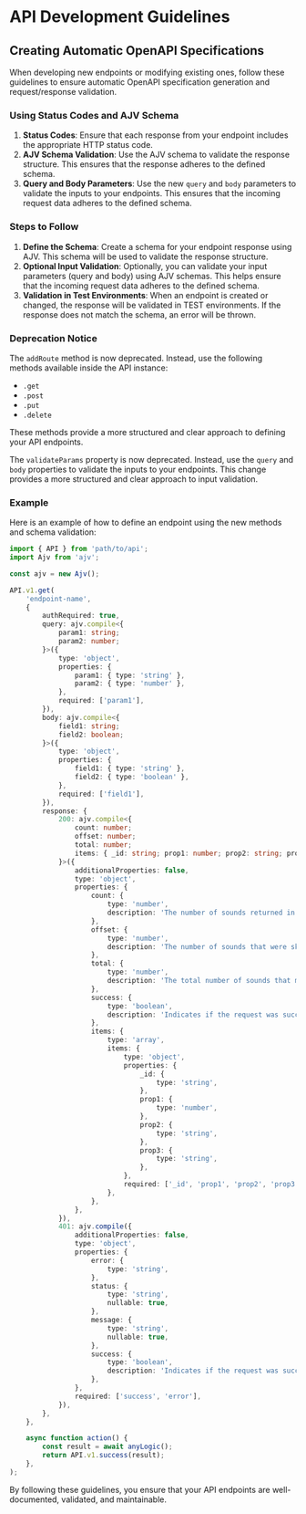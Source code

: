 # API Development Guidelines

## Creating Automatic OpenAPI Specifications

When developing new endpoints or modifying existing ones, follow these guidelines to ensure automatic OpenAPI specification generation and request/response validation.

### Using Status Codes and AJV Schema

1. **Status Codes**: Ensure that each response from your endpoint includes the appropriate HTTP status code.
2. **AJV Schema Validation**: Use the AJV schema to validate the response structure. This ensures that the response adheres to the defined schema.
3. **Query and Body Parameters**: Use the new `query` and `body` parameters to validate the inputs to your endpoints. This ensures that the incoming request data adheres to the defined schema.

### Steps to Follow

1. **Define the Schema**: Create a schema for your endpoint response using AJV. This schema will be used to validate the response structure.
2. **Optional Input Validation**: Optionally, you can validate your input parameters (query and body) using AJV schemas. This helps ensure that the incoming request data adheres to the defined schema.
3. **Validation in Test Environments**: When an endpoint is created or changed, the response will be validated in TEST environments. If the response does not match the schema, an error will be thrown.

### Deprecation Notice

The `addRoute` method is now deprecated. Instead, use the following methods available inside the API instance:

- `.get`
- `.post`
- `.put`
- `.delete`

These methods provide a more structured and clear approach to defining your API endpoints.

The `validateParams` property is now deprecated. Instead, use the `query` and `body` properties to validate the inputs to your endpoints. This change provides a more structured and clear approach to input validation.

### Example

Here is an example of how to define an endpoint using the new methods and schema validation:

```typescript
import { API } from 'path/to/api';
import Ajv from 'ajv';

const ajv = new Ajv();

API.v1.get(
	'endpoint-name',
	{
		authRequired: true,
		query: ajv.compile<{
			param1: string;
			param2: number;
		}>({
			type: 'object',
			properties: {
				param1: { type: 'string' },
				param2: { type: 'number' },
			},
			required: ['param1'],
		}),
		body: ajv.compile<{
			field1: string;
			field2: boolean;
		}>({
			type: 'object',
			properties: {
				field1: { type: 'string' },
				field2: { type: 'boolean' },
			},
			required: ['field1'],
		}),
		response: {
			200: ajv.compile<{
				count: number;
				offset: number;
				total: number;
				items: { _id: string; prop1: number; prop2: string; prop3: string }[];
			}>({
				additionalProperties: false,
				type: 'object',
				properties: {
					count: {
						type: 'number',
						description: 'The number of sounds returned in this response.',
					},
					offset: {
						type: 'number',
						description: 'The number of sounds that were skipped in this response.',
					},
					total: {
						type: 'number',
						description: 'The total number of sounds that match the query.',
					},
					success: {
						type: 'boolean',
						description: 'Indicates if the request was successful.',
					},
					items: {
						type: 'array',
						items: {
							type: 'object',
							properties: {
								_id: {
									type: 'string',
								},
								prop1: {
									type: 'number',
								},
								prop2: {
									type: 'string',
								},
								prop3: {
									type: 'string',
								},
							},
							required: ['_id', 'prop1', 'prop2', 'prop3'],
						},
					},
				},
			}),
			401: ajv.compile({
				additionalProperties: false,
				type: 'object',
				properties: {
					error: {
						type: 'string',
					},
					status: {
						type: 'string',
						nullable: true,
					},
					message: {
						type: 'string',
						nullable: true,
					},
					success: {
						type: 'boolean',
						description: 'Indicates if the request was successful.',
					},
				},
				required: ['success', 'error'],
			}),
		},
	},

	async function action() {
		const result = await anyLogic();
		return API.v1.success(result);
	},
);
```

By following these guidelines, you ensure that your API endpoints are well-documented, validated, and maintainable.
